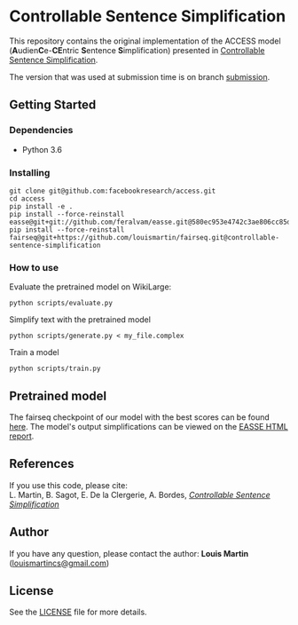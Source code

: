 # Controllable Sentence Simplification

This repository contains the original implementation of the ACCESS model (**A**udien**C**e-**CE**ntric **S**entence **S**implification)  presented in [Controllable Sentence Simplification](https://arxiv.org/abs/1910.02677).

The version that was used at submission time is on branch [submission](https://github.com/facebookresearch/access/tree/submission).


## Getting Started

### Dependencies

* Python 3.6

### Installing

```
git clone git@github.com:facebookresearch/access.git
cd access
pip install -e .
pip install --force-reinstall easse@git+git://github.com/feralvam/easse.git@580ec953e4742c3ae806cc85d867c16e9f584505
pip install --force-reinstall fairseq@git+https://github.com/louismartin/fairseq.git@controllable-sentence-simplification
```

### How to use

Evaluate the pretrained model on WikiLarge:
```
python scripts/evaluate.py
```

Simplify text with the pretrained model
```
python scripts/generate.py < my_file.complex
```

Train a model
```
python scripts/train.py
```

## Pretrained model

The fairseq checkpoint of our model with the best scores can be found [here](http://dl.fbaipublicfiles.com/access/best_model.tar.gz).
The model's output simplifications can be viewed on the [EASSE HTML report](http://htmlpreview.github.io/?https://github.com/facebookresearch/access/blob/master/system_output/easse_report.html).

## References

If you use this code, please cite:  
L. Martin, B. Sagot, E. De la Clergerie, A. Bordes, [*Controllable Sentence Simplification*](https://arxiv.org/abs/1910.02677)

## Author

If you have any question, please contact the author:
**Louis Martin** ([louismartincs@gmail.com](mailto:louismartincs@gmail.com))

## License

See the [LICENSE](LICENSE) file for more details.
